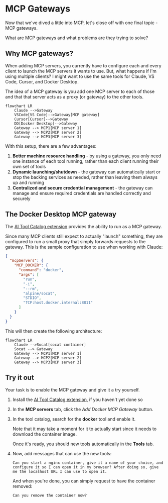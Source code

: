 # MCP Gateways

Now that we've dived a little into MCP, let's close off with one final topic - MCP gateways.

What are MCP gateways and what problems are they trying to solve?

## Why MCP gateways?

When adding MCP servers, you currently have to configure each and every client to launch the MCP servers it wants to use. But, what happens if I'm using multiple clients? I might want to use the same tools for Claude, VS Code, Cursor, and Docker Desktop.

The idea of a MCP gateway is you add one MCP server to each of those and that that server acts as a proxy (or gateway) to the other tools.

```mermaid
flowchart LR
    Claude -->Gateway
    VSCode[VS Code]-->Gateway[MCP gateway]
    Cursor[Cursor]-->Gateway
    DD[Docker Desktop]-->Gateway
    Gateway --> MCP1[MCP server 1]
    Gateway --> MCP2[MCP server 2]
    Gateway --> MCP3[MCP server 3]
```

With this setup, there are a few advantages:

1. **Better machine resource handling** - by using a gateway, you only need one instance of each tool running, rather than each client running their own set of tools
1. **Dynamic launching/shutdown** - the gateway can automatically start or stop the backing services as needed, rather than leaving them always up and running
1. **Centralized and secure credential management** - the gateway can manage and ensure required credentials are handled correctly and securely

## The Docker Desktop MCP gateway

The [AI Tool Catalog extension](https://open.docker.com/extensions/marketplace?extensionId=docker/labs-ai-tools-for-devs) provides the ability to run as a MCP gateway.

Since many MCP clients still expect to actually "launch" something, they are configured to run a small proxy that simply forwards requests to the gateway. This is the sample configuration to use when working with Claude:

```json
{
  "mcpServers": {
    "MCP_DOCKER": {
      "command": "docker",
      "args": [
        "run",
        "-i",
        "--rm",
        "alpine/socat",
        "STDIO",
        "TCP:host.docker.internal:8811"
      ]
    }
  }
}
```

This will then create the following architecture:

```mermaid
flowchart LR
    Claude -->Socat[socat container]
    Socat --> Gateway
    Gateway --> MCP1[MCP server 1]
    Gateway --> MCP2[MCP server 2]
    Gateway --> MCP3[MCP server 3]
```

## Try it out

Your task is to enable the MCP gateway and give it a try yourself.

1. Install the [AI Tool Catalog extension](https://open.docker.com/extensions/marketplace?extensionId=docker/labs-ai-tools-for-devs), if you haven't yet done so

2. In the **MCP servers** tab, click the _Add Docker MCP Gateway_ button.

3. In the tool catalog, search for the **docker** tool and enable it.

    Note that it may take a moment for it to actually start since it needs to download the container image.

    Once it's ready, you should new tools automatically in the **Tools** tab.

4. Now, add messages that can use the new tools:

    ```custom message
    Can you start a nginx container, give it a name of your choice, and configure it so I can open it in my browser? After doing so, give me the localhost URL I can use to open it.
    ```

    And when you're done, you can simply request to have the container removed:

    ```custom message
    Can you remove the container now?
    ```